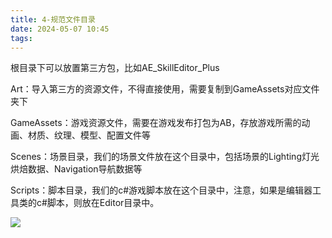 ```yaml
---
title: 4-规范文件目录
date: 2024-05-07 10:45
tags:
---
```

根目录下可以放置第三方包，比如AE_SkillEditor_Plus

Art：导入第三方的资源文件，不得直接使用，需要复制到GameAssets对应文件夹下

GameAssets：游戏资源文件，需要在游戏发布打包为AB，存放游戏所需的动画、材质、纹理、模型、配置文件等

Scenes：场景目录，我们的场景文件放在这个目录中，包括场景的Lighting灯光烘焙数据、Navigation导航数据等

 Scripts：脚本目录，我们的c#游戏脚本放在这个目录中，注意，如果是编辑器工具类的c#脚本，则放在Editor目录中。

![](images/posts/Pasted%20image%2020240507104555.png)